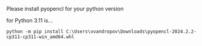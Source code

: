 Please install pyopencl for your python version 

for Python 3.11 is...

```
python -m pip install C:\Users\vvandropov\Downloads\pyopencl-2024.2.2-cp311-cp311-win_amd64.whl
```